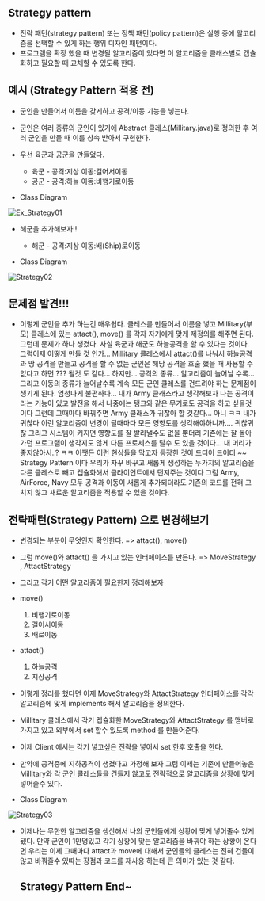 ## Strategy pattern

- 전략 패턴(strategy pattern) 또는 정책 패턴(policy pattern)은 실행 중에 알고리즘을 선택할 수 있게 하는 행위 디자인 패턴이다.
- 프로그램을 확장 했을 때 변경될 알고리즘이 있다면 이 알고리즘을 클래스별로 캡슐화하고 필요할 때 교체할 수 있도록 한다.

## 예시 (Strategy Pattern 적용 전)

- 군인을 만들어서 이름을 갖게하고 공격/이동 기능을 넣는다.
- 군인은 여러 종류의 군인이 있기에 Abstract 클레스(Millitary.java)로 정의한 후 여러 군인을 만들 때 이를 상속 받아서 구현한다.
- 우선 육군과 공군을 만들었다.
  - 육군 - 공격:지상  이동:걸어서이동    
  - 공군 - 공격:하늘  이동:비행기로이동    

- Class Diagram

![Ex_Strategy01](https://user-images.githubusercontent.com/31425312/59021442-c4c8cd00-8886-11e9-811b-e2395937ac67.PNG)

- 해군을 추가해보자!!
  - 해군 - 공격:지상  이동:배(Ship)로이동

- Class Diagram

![Strategy02](https://user-images.githubusercontent.com/31425312/59023090-fee79e00-8889-11e9-98c6-22790021ba2e.PNG)

## 문제점 발견!!!
- 이렇게 군인을 추가 하는건 매우쉽다. 클레스를 만들어서 이름을 넣고 Millitary(부모) 클레스에 있는 attact(), move() 를 각자 자기에게 맞게 제정의를 해주면 된다.
  그런데 문제가 하나 생겼다. 사실 육군과 해군도 하늘공격을 할 수 있다는 것이다.   그럼이제 어떻게 만들 것 인가... Millitary 클레스에서 attact()를 나눠서 하늘공격과
  땅 공격을 만들고 공격을 할 수 없는 군인은 해당 공격을 호출 했을 때 사용할 수 없다고 하면 ??? 될것 도 같다... 하지만... 공격의 종류... 알고리즘이 늘어날 수록...
  그리고 이동의 종류가 늘어날수록 계속 모든 군인 클레스를 건드려야 하는 문제점이 생기게 된다.  엄청나게 불편하다...
  내가 Army 클래스라고 생각해보자 나는 공격이라는 기능이 있고 발전을 해서 나중에는 탱크와 같은 무기로도 공격을 하고 싶을것이다 그런데 그때마다 바꿔주면
  Army 클래스가 귀찮아 할 것같다... 아니 ㅋㅋ 내가 귀찮다 이런 알고리즘이 변경이 될때마다 모든 영향도를 생각해야하니까.... 귀찮귀찮 그리고 시스템이 커지면
  영향도를 잘 발라낼수도 없을 뿐더러 기존에는 잘 돌아가던 프로그램이 생각지도 않게 다른 프로세스를 탈수 도 있을 것이다... 내 머리가 좋지않아서..? ㅋㅋ
  어쨋든 이런 현상들을 막고자 등장한 것이 드디어 드이더 ~~ Strategy Pattern 이다 우리가 자꾸 바꾸고 새롭게 생성하는 두가지의 알고리즘을 다른 클레스로
  빼고 켑슐화해서 클라이언트에서 던져주는 것이다  그럼 Army, AirForce, Navy 모두 공격과 이동이 새롭게 추가되더라도 기존의 코드를 전혀 고치지 않고
  새로운 알고리즘을 적용할 수 있을 것이다.

## 전략패턴(Strategy Pattern) 으로 변경해보기
- 변경되는 부분이 무엇인지 확인한다. => attact(), move()
- 그럼 move()와 attact() 을 가지고 있는 인터페이스를 만든다. => MoveStrategy , AttactStrategy  
- 그리고 각기 어떤 알고리즘이 필요한지 정리해보자
- move()
  1. 비행기로이동
  2. 걸어서이동
  3. 배로이동  
- attact()
  1. 하늘공격
  2. 지상공격

- 이렇게 정리를 했다면 이제 MoveStrategy와 AttactStrategy 인터페이스를 각각 알고리즘에 맞게 implements 해서 알고리즘을 정의한다.   
- Millitary 클레스에서 각기 켑슐화한  MoveStrategy와 AttactStrategy 를 맴버로 가지고 있고 외부에서 set 할수 있도록 method 를 만들어준다.
- 이제 Client 에서는 각기 넣고싶은 전략을 넣어서 set 한후 호출을 한다.

- 만약에 공격중에 지하공격이 생겼다고 가정해 보자  그럼 이제는 기존에 만들어놓은 Millitary와 각 군인 클레스들을 건들지 않고도 전략적으로 알고리즘을 상황에 맞게
  넣어줄수 있다.


- Class Diagram

![Strategy03](https://user-images.githubusercontent.com/31425312/59030824-095f6300-889d-11e9-97da-db6d31c30e06.PNG)


- 이제나는 무한한 알고리즘을 생산해서 나의 군인들에게 상황에 맞게 넣어줄수 있게 됐다.
  만약 군인이 1만명있고 각기 상황에 맞는 알고리즘을 바꿔야 하는 상황이 온다면 우리는 이제
  그때마다 attact과 move에 대해서 군인들의 클레스는 전혀 건들이 않고 바꿔줄수 있따는 장점과
  코드를 재사용 하는데 큰 의미가 있는 것 같다.

  ## Strategy Pattern End~
